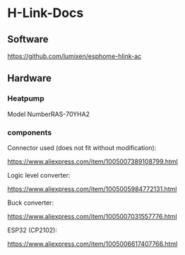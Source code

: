 # H-Link-Docs
## Software
https://github.com/lumixen/esphome-hlink-ac
## Hardware
### Heatpump
Model NumberRAS-70YHA2

### components
Connector used (does not fit without modification):

https://www.aliexpress.com/item/1005007389108799.html

Logic level converter:

https://www.aliexpress.com/item/1005005984772131.html

Buck converter:

https://www.aliexpress.com/item/1005007031557776.html

ESP32 (CP2102):

https://www.aliexpress.com/item/1005006617407766.html
